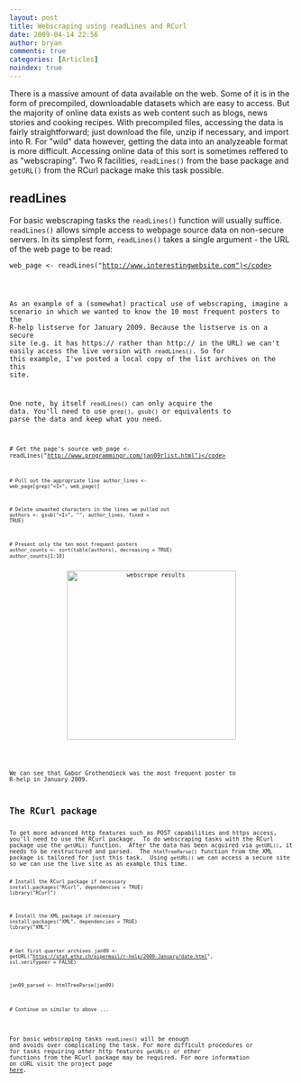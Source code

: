 ```yaml
---
layout: post
title: Webscraping using readLines and RCurl
date: 2009-04-14 22:56
author: bryan
comments: true
categories: [Articles]
noindex: true
---
```



There is a massive amount of data available on the web.  Some of it is in the form of precompiled, downloadable datasets which are easy to access.  But the majority of online data exists as web content such as blogs, news stories and cooking recipes.  With precompiled files, accessing the data is fairly straightforward; just download the file, unzip if necessary, and import into R.  For "wild" data however, getting the data into an analyzeable format is more difficult.  Accessing online data of this sort is sometimes reffered to as "webscraping".  Two R facilities, <code>readLines()</code> from the base package and <code>getURL()</code> from the RCurl package make this task possible.
<br/>

<h2>readLines</h2>
For basic webscraping tasks the <code>readLines()</code> function will usually suffice.  <code>readLines()</code> allows simple access to webpage source data on non-secure servers.  In its simplest form, <code>readLines()</code> takes a single argument - the URL of the web page to be read:

<code>web_page <- readLines("http://www.interestingwebsite.com")</code>
<br/>

As an example of a (somewhat) practical use of webscraping, imagine a scenario in which we wanted to know the 10 most frequent posters to the R-help listserve for January 2009.  Because the listserve is on a secure site (e.g. it has https:// rather than http:// in the URL) we can't easily access the live version with <code>readLines()</code>.  So for this example, I've posted a local copy of the  list archives on the this site.
<br/>

One note, by itself  <code>readLines()</code> can only acquire the data.  You'll need to use <code>grep(), gsub()</code> or equivalents to parse the data and keep what you need.

<code># Get the page's source</code>
<code>web_page <- readLines("http://www.programmingr.com/jan09rlist.html")</code>

<code># Pull out the appropriate line</code>
<code>author_lines <- web_page[grep("&lt;I&gt;", web_page)]</code>

<code># Delete unwanted characters in the lines we pulled out</code>
<code>authors <- gsub("&lt;I&gt;", "", author_lines, fixed = TRUE)</code>

<code># Present only the ten most frequent posters</code>
<code>author_counts <- sort(table(authors), decreasing = TRUE)</code>
<code>author_counts[1:10]</code>
<br/>

<div style="text-align: center"><a href="http://www.programmingr.com/images/webscrape1.jpg"><img height="300" title="webscrape results" src="http://www.programmingr.com/images/webscrape1.jpg"/></a></div>
<br/>

We can see that Gabor Grothendieck was the most frequent poster to R-help in January 2009.
<br/>

<h2>The RCurl package</h2>
To get more advanced http features such as POST capabilities and https access, you'll need to use the RCurl package.  To do webscraping tasks with the RCurl package use the <code>getURL()</code> function.  After the data has been acquired via <code>getURL()</code>, it needs to be restructured and parsed.  The <code>htmlTreeParse()</code> function from the XML package is tailored for just this task.  Using <code>getURL()</code> we can access a secure site so we can use the live site as an example this time.

<code># Install the RCurl package if necessary</code>
<code>install.packages("RCurl", dependencies = TRUE)</code>
<code>library("RCurl")</code>

<code># Install the XML package if necessary</code>
<code>install.packages("XML", dependencies = TRUE)</code>
<code>library("XML")</code>

<code># Get first quarter archives</code>
<code>jan09 <- getURL("https://stat.ethz.ch/pipermail/r-help/2009-January/date.html", ssl.verifypeer = FALSE)</code>

<code>jan09_parsed <- htmlTreeParse(jan09)</code>

<code># Continue on similar to above</code>
<code>...</code>
<br/>

For basic webscraping tasks <code>readLines()</code> will be enough and avoids over complicating the task.  For more difficult procedures or for tasks requiring other http features <code>getURL()</code> or other functions from the RCurl package may be required.  For more information on cURL visit the project page <a href="http://curl.haxx.se" title="cURL project page">here</a>.



<br />

